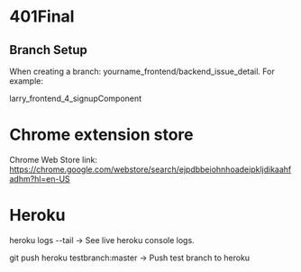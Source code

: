 # 401Final

## Branch Setup
When creating a branch: yourname_frontend/backend_issue_detail. For example:

larry_frontend_4_signupComponent

# Chrome extension store
Chrome Web Store link: https://chrome.google.com/webstore/search/ejpdbbeiohnhoadeipkljdikaahfadhm?hl=en-US


# Heroku

heroku logs --tail -> See live heroku console logs. 

git push heroku testbranch:master -> Push test branch to heroku